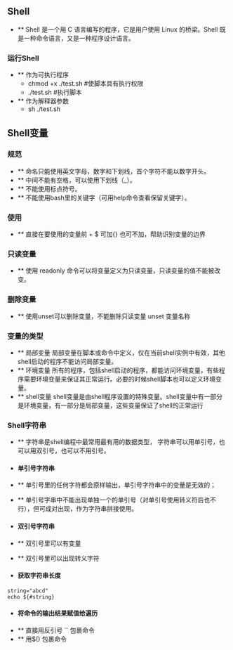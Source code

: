 ## Shell
- ** Shell 是一个用 C 语言编写的程序，它是用户使用 Linux 的桥梁。Shell 既是一种命令语言，又是一种程序设计语言。

### 运行Shell
- ** 作为可执行程序
  -  chmod +x ./test.sh  #使脚本具有执行权限
  - ./test.sh  #执行脚本
- ** 作为解释器参数
  - sh ./test.sh

## Shell变量
### 规范
- ** 命名只能使用英文字母，数字和下划线，首个字符不能以数字开头。
- ** 中间不能有空格，可以使用下划线（_）。
- ** 不能使用标点符号。
- ** 不能使用bash里的关键字（可用help命令查看保留关键字）。

### 使用
- ** 直接在要使用的变量前 + $  可加{} 也可不加，帮助识别变量的边界
### 只读变量
- ** 使用 readonly 命令可以将变量定义为只读变量，只读变量的值不能被改变。 

### 删除变量
- ** 使用unset可以删除变量，不能删除只读变量  unset 变量名称

### 变量的类型
- ** 局部变量 局部变量在脚本或命令中定义，仅在当前shell实例中有效，其他shell启动的程序不能访问局部变量。
- ** 环境变量 所有的程序，包括shell启动的程序，都能访问环境变量，有些程序需要环境变量来保证其正常运行。必要的时候shell脚本也可以定义环境变量。
- ** shell变量 shell变量是由shell程序设置的特殊变量。shell变量中有一部分是环境变量，有一部分是局部变量，这些变量保证了shell的正常运行

### Shell字符串
- ** 字符串是shell编程中最常用最有用的数据类型，
字符串可以用单引号，也可以用双引号，也可以不用引号。
- #### 单引号字符串
- ** 单引号里的任何字符都会原样输出，单引号字符串中的变量是无效的；
- ** 单引号字串中不能出现单独一个的单引号（对单引号使用转义符后也不行），但可成对出现，作为字符串拼接使用。

- #### 双引号字符串
- ** 双引号里可以有变量
- ** 双引号里可以出现转义字符

- #### 获取字符串长度
```  
string="abcd"
echo ${#string}
```

- #### 将命令的输出结果赋值给遍历
- ** 直接用反引号 `` 包裹命令
- ** 用$() 包裹命令





